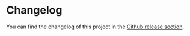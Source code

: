 # Changelog

You can find the changelog of this project in the [Github release section](https://github.com/mltooling/project-template/releases).
